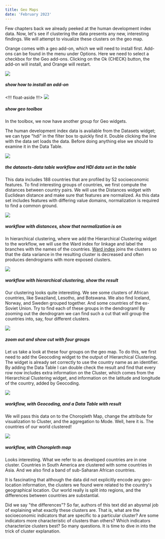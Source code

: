 ```yaml
---
title: Geo Maps
date: 'February 2023'
---
```


Few chapters back we already peeked at the human development index data. Now, let's see if clustering the data presents any new, interesting findings. We will attempt to visualize these clusters on the geo map. 

Orange comes with a geo add-on, which we will need to install first. Add-ons can be found in the menu under Options. Here we need to select a checkbox for the Geo add-ons. Clicking on the Ok (CHECK) button, the add-on will install, and Orange will restart.

![](geo-add-on.png)
##### show how to install an add-on

<!!! float-aside !!!>
![](geo-toolbox.png)
##### show geo toolbox

In the toolbox, we now have another group for Geo widgets.

The human development index data is available from the Datasets widget; we can type "hdi" in the filter box to quickly find it. Double clicking the line with the data set loads the data. Before doing anything else we should to examine it in the Data Table. 

![](hdi-data.png)
##### the datasets-data table workflow and HDI data set in the table

This data includes 188 countries that are profiled by 52 socioeconomic features. To find interesting groups of countries, we first compute the distances between country pairs. We will use the Distances widget with Euclidean distance and make sure that features are normalized. As this data set includes features with differing value domains, normalization is required to find a common ground. 

![](distances.png)
##### workflow with distances, show that normalization is on

In hierarchical clustering, where we add the Hierarchical Clustering widget to the workflow, we will use the Ward index for linkage and label the branches with the names of the countries. [Ward index]() joins the clusters so that the data variance in the resulting cluster is decreased and often produces dendrograms with more exposed clusters.

![](distances.png)
##### workflow with hierarchical clustering, show the result

Our clustering looks quite interesting. We see some clusters of African countries, like Swaziland, Lesotho, and Botswana. We also find Iceland, Norway, and Sweden grouped together. And some countries of the ex-Soviet Union. Try to find each of these groups in the dendrogram! By zooming out the dendrogram we can find such a cut that will group the countries into, say, four different clusters.

![](four-groups.png)
##### zoom out and show cut with four groups

Let us take a look at these four groups on the geo map. To do this, we first need to add the Geocoding widget to the output of Hierarchical Clustering. The widget is already set correctly to use the country name as an identifier. By adding the Data Table I can double check the result and find that every row now includes extra information on the Cluster, which comes from the Hierarchical Clustering widget, and information on the latitude and longitude of the country, added by Geocoding. 

![](four-groups.png)
##### workflow, with Geocoding, and a Data Table with result

We will pass this data on to the Choropleth Map, change the attribute for visualization to Cluster, and the aggregation to Mode. Well, here it is. The countries of our world clustered!

![](four-groups.png)
##### workflow, with Choropleth map

Looks interesting. What we refer to as developed countries are in one cluster. Countries in South America are clustered with some countries in Asia. And we also find a band of sub-Saharan African countries.

It is fascinating that although the data did not explicitly encode any geo-location information, the clusters we found were related to the country's geographical location. Our world really is split into regions, and the differences between countries are substantial.

Did we say "the differences"? So far, authors of this text did an abysmal job of explaining what exactly these clusters are. That is, what are the socioeconomic indicators that are specific to a particular cluster? Are some indicators more characteristic of clusters than others? Which indicators characterize clusters best? So many questions. It is time to dive in into the trick of cluster explanation. 